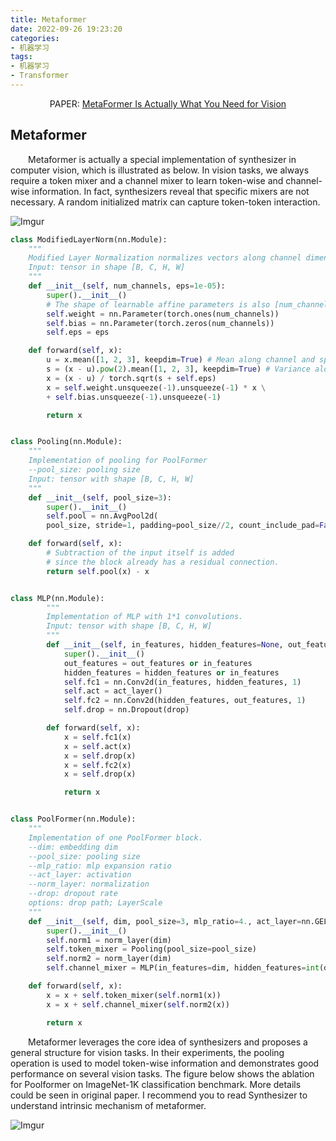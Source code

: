 ```yaml
---
title: Metaformer
date: 2022-09-26 19:23:20
categories:
- 机器学习
tags:
- 机器学习
- Transformer
---
```


<center>PAPER: <a href="https://arxiv.org/abs/2111.11418">MetaFormer Is Actually What You Need for Vision</a></center>

## Metaformer
&emsp;&emsp;Metaformer is actually a special implementation of synthesizer in computer vision, which is illustrated as below. In vision tasks, we always require a token mixer and a channel mixer to learn token-wise and channel-wise information. In fact, synthesizers reveal that specific mixers are not necessary. A random initialized matrix can capture token-token interaction.

![Imgur](https://i.imgur.com/KtGGISL.png)

```python
class ModifiedLayerNorm(nn.Module):
    """
    Modified Layer Normalization normalizes vectors along channel dimension and spatial dimensions.
    Input: tensor in shape [B, C, H, W]
    """
    def __init__(self, num_channels, eps=1e-05):
        super().__init__()
        # The shape of learnable affine parameters is also [num_channels, ], keeping the same as vanilla Layer Normalization.
        self.weight = nn.Parameter(torch.ones(num_channels))
        self.bias = nn.Parameter(torch.zeros(num_channels))
        self.eps = eps

    def forward(self, x):
        u = x.mean([1, 2, 3], keepdim=True) # Mean along channel and spatial dimension.
        s = (x - u).pow(2).mean([1, 2, 3], keepdim=True) # Variance along channel and spatial dimensions.
        x = (x - u) / torch.sqrt(s + self.eps)
        x = self.weight.unsqueeze(-1).unsqueeze(-1) * x \
        + self.bias.unsqueeze(-1).unsqueeze(-1)

        return x


class Pooling(nn.Module):
    """
    Implementation of pooling for PoolFormer
    --pool_size: pooling size
    Input: tensor with shape [B, C, H, W]
    """
    def __init__(self, pool_size=3):
        super().__init__()
        self.pool = nn.AvgPool2d(
        pool_size, stride=1, padding=pool_size//2, count_include_pad=False)

    def forward(self, x):
        # Subtraction of the input itself is added
        # since the block already has a residual connection.
        return self.pool(x) - x


class MLP(nn.Module):
        """
        Implementation of MLP with 1*1 convolutions.
        Input: tensor with shape [B, C, H, W]
        """
        def __init__(self, in_features, hidden_features=None, out_features=None, act_layer=nn.GELU, drop=0.):
            super().__init__()
            out_features = out_features or in_features
            hidden_features = hidden_features or in_features
            self.fc1 = nn.Conv2d(in_features, hidden_features, 1)
            self.act = act_layer()
            self.fc2 = nn.Conv2d(hidden_features, out_features, 1)
            self.drop = nn.Dropout(drop)

        def forward(self, x):
            x = self.fc1(x)
            x = self.act(x)
            x = self.drop(x)
            x = self.fc2(x)
            x = self.drop(x)

            return x


class PoolFormer(nn.Module):
    """
    Implementation of one PoolFormer block.
    --dim: embedding dim
    --pool_size: pooling size
    --mlp_ratio: mlp expansion ratio
    --act_layer: activation
    --norm_layer: normalization
    --drop: dropout rate
    options: drop path; LayerScale
    """
    def __init__(self, dim, pool_size=3, mlp_ratio=4., act_layer=nn.GELU, norm_layer=ModifiedLayerNorm, drop=0.):
        super().__init__()
        self.norm1 = norm_layer(dim)
        self.token_mixer = Pooling(pool_size=pool_size)
        self.norm2 = norm_layer(dim)
        self.channel_mixer = MLP(in_features=dim, hidden_features=int(dim * mlp_ratio), act_layer=act_layer, drop=drop)

    def forward(self, x):
        x = x + self.token_mixer(self.norm1(x))
        x = x + self.channel_mixer(self.norm2(x))

        return x
```

&emsp;&emsp;Metaformer leverages the core idea of synthesizers and proposes a general structure for vision tasks. In their experiments, the pooling operation is used to model token-wise information and demonstrates good performance on several vision tasks. The figure below shows the ablation for Poolformer on ImageNet-1K classification benchmark. More details could be seen in original paper. I recommend you to read Synthesizer to understand intrinsic mechanism of metaformer. 

![Imgur](https://i.imgur.com/SyO49yh.png)
